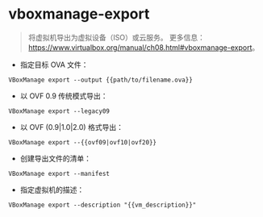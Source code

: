 # vboxmanage-export

> 将虚拟机导出为虚拟设备（ISO）或云服务。
> 更多信息：<https://www.virtualbox.org/manual/ch08.html#vboxmanage-export>。

- 指定目标 OVA 文件：

`VBoxManage export --output {{path/to/filename.ova}}`

- 以 OVF 0.9 传统模式导出：

`VBoxManage export --legacy09`

- 以 OVF (0.9|1.0|2.0) 格式导出：

`VBoxManage export --{{ovf09|ovf10|ovf20}}`

- 创建导出文件的清单：

`VBoxManage export --manifest`

- 指定虚拟机的描述：

`VBoxManage export --description "{{vm_description}}"`